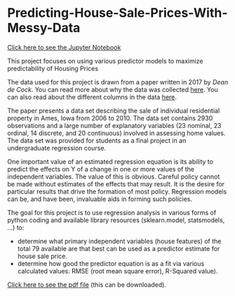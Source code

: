 # Predicting-House-Sale-Prices-With-Messy-Data
[Click here to see the Jupyter Notebook](Predicting+House+Sale+Prices+II.ipynb)

This project focuses on using various predictor models to maximize predictability of Housing Prices

The data used for this project is drawn from a paper written in 2017 by _Dean de Cock_. You can read more about why the data was collected [here](https://www.tandfonline.com/doi/abs/10.1080/10691898.2011.11889627 'here'). You can also read about the different columns in the data [here](https://s3.amazonaws.com/dq-content/307/data_description.txt 'here').

The paper presents a data set describing the sale of individual residential property in Ames, Iowa from 2006 to 2010. The data set contains 2930 observations and a large number of explanatory variables (23 nominal, 23 ordinal, 14 discrete, and 20 continuous) involved in assessing home values.  The data set was provided for students as a final project in an undergraduate regression course.

One important value of an estimated regression equation is its ability to predict the effects on Y of a change in one or more values of the independent variables. The value of this is obvious. Careful policy cannot be made without estimates of the effects that may result. It is the desire for particular results that drive the formation of most policy. Regression models can be, and have been, invaluable aids in forming such policies.

The goal for this project is to use regression analysis in various forms of python coding and available library resources (sklearn.model, statsmodels, ...) to:

- determine what primary independent variables (house features) of the total 79 available are that best can be used as a predictor estimate for house sale price.
- determine how good the predictor equation is as a fit via various calculated values: RMSE (root mean square error), R-Squared value).

[Click here to see the pdf file](Predicting+House+Sale+Prices.pdf) (this can be downloaded).

